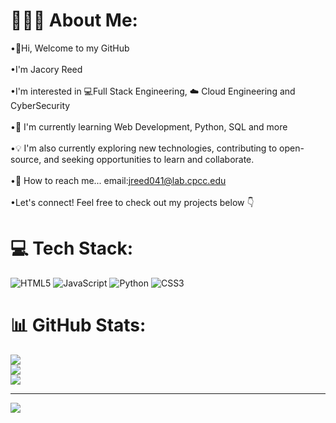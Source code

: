# 👨🏾‍💻 About Me:
•👋Hi, Welcome to my GitHub<br><br>•I'm Jacory Reed<br><br>•I'm interested in 💻Full Stack Engineering, ☁️ Cloud Engineering and CyberSecurity<br><br>•📖 I'm currently learning Web Development, Python, SQL and more<br><br>•💡 I'm also currently exploring new technologies, contributing to open-source, and seeking opportunities to learn and collaborate.<br><br>•📧 How to reach me... email:jreed041@lab.cpcc.edu<br><br>•Let's connect! Feel free to check out my projects below 👇


# 💻 Tech Stack:
![HTML5](https://img.shields.io/badge/html5-%23E34F26.svg?style=for-the-badge&logo=html5&logoColor=white) ![JavaScript](https://img.shields.io/badge/javascript-%23323330.svg?style=for-the-badge&logo=javascript&logoColor=%23F7DF1E) ![Python](https://img.shields.io/badge/python-3670A0?style=for-the-badge&logo=python&logoColor=ffdd54) ![CSS3](https://img.shields.io/badge/css3-%231572B6.svg?style=for-the-badge&logo=css3&logoColor=white)
# 📊 GitHub Stats:
![](https://github-readme-stats.vercel.app/api?username=JacoryR&theme=dark&hide_border=false&include_all_commits=false&count_private=false)<br/>
![](https://github-readme-streak-stats.herokuapp.com/?user=JacoryR&theme=dark&hide_border=false)<br/>
![](https://github-readme-stats.vercel.app/api/top-langs/?username=JacoryR&theme=dark&hide_border=false&include_all_commits=false&count_private=false&layout=compact)

---
[![](https://visitcount.itsvg.in/api?id=JacoryR&icon=0&color=0)](https://visitcount.itsvg.in)

